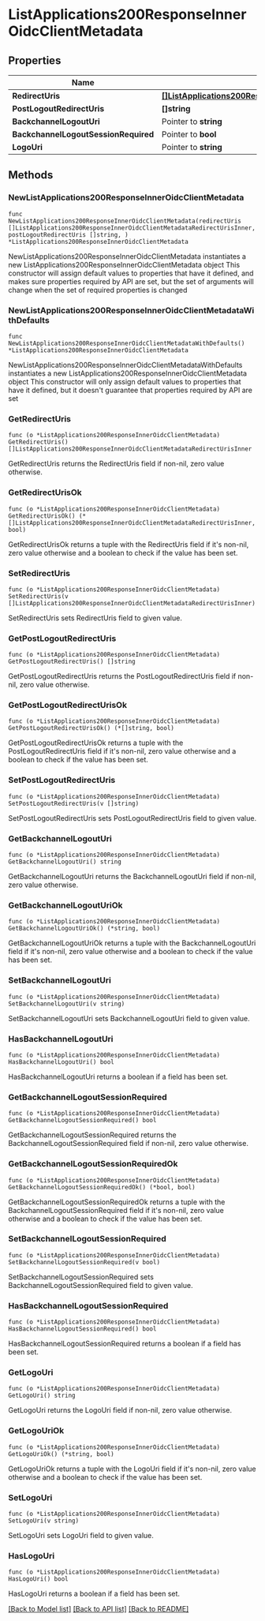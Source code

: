 # ListApplications200ResponseInnerOidcClientMetadata

## Properties

Name | Type | Description | Notes
------------ | ------------- | ------------- | -------------
**RedirectUris** | [**[]ListApplications200ResponseInnerOidcClientMetadataRedirectUrisInner**](ListApplications200ResponseInnerOidcClientMetadataRedirectUrisInner.md) |  | 
**PostLogoutRedirectUris** | **[]string** |  | 
**BackchannelLogoutUri** | Pointer to **string** |  | [optional] 
**BackchannelLogoutSessionRequired** | Pointer to **bool** |  | [optional] 
**LogoUri** | Pointer to **string** |  | [optional] 

## Methods

### NewListApplications200ResponseInnerOidcClientMetadata

`func NewListApplications200ResponseInnerOidcClientMetadata(redirectUris []ListApplications200ResponseInnerOidcClientMetadataRedirectUrisInner, postLogoutRedirectUris []string, ) *ListApplications200ResponseInnerOidcClientMetadata`

NewListApplications200ResponseInnerOidcClientMetadata instantiates a new ListApplications200ResponseInnerOidcClientMetadata object
This constructor will assign default values to properties that have it defined,
and makes sure properties required by API are set, but the set of arguments
will change when the set of required properties is changed

### NewListApplications200ResponseInnerOidcClientMetadataWithDefaults

`func NewListApplications200ResponseInnerOidcClientMetadataWithDefaults() *ListApplications200ResponseInnerOidcClientMetadata`

NewListApplications200ResponseInnerOidcClientMetadataWithDefaults instantiates a new ListApplications200ResponseInnerOidcClientMetadata object
This constructor will only assign default values to properties that have it defined,
but it doesn't guarantee that properties required by API are set

### GetRedirectUris

`func (o *ListApplications200ResponseInnerOidcClientMetadata) GetRedirectUris() []ListApplications200ResponseInnerOidcClientMetadataRedirectUrisInner`

GetRedirectUris returns the RedirectUris field if non-nil, zero value otherwise.

### GetRedirectUrisOk

`func (o *ListApplications200ResponseInnerOidcClientMetadata) GetRedirectUrisOk() (*[]ListApplications200ResponseInnerOidcClientMetadataRedirectUrisInner, bool)`

GetRedirectUrisOk returns a tuple with the RedirectUris field if it's non-nil, zero value otherwise
and a boolean to check if the value has been set.

### SetRedirectUris

`func (o *ListApplications200ResponseInnerOidcClientMetadata) SetRedirectUris(v []ListApplications200ResponseInnerOidcClientMetadataRedirectUrisInner)`

SetRedirectUris sets RedirectUris field to given value.


### GetPostLogoutRedirectUris

`func (o *ListApplications200ResponseInnerOidcClientMetadata) GetPostLogoutRedirectUris() []string`

GetPostLogoutRedirectUris returns the PostLogoutRedirectUris field if non-nil, zero value otherwise.

### GetPostLogoutRedirectUrisOk

`func (o *ListApplications200ResponseInnerOidcClientMetadata) GetPostLogoutRedirectUrisOk() (*[]string, bool)`

GetPostLogoutRedirectUrisOk returns a tuple with the PostLogoutRedirectUris field if it's non-nil, zero value otherwise
and a boolean to check if the value has been set.

### SetPostLogoutRedirectUris

`func (o *ListApplications200ResponseInnerOidcClientMetadata) SetPostLogoutRedirectUris(v []string)`

SetPostLogoutRedirectUris sets PostLogoutRedirectUris field to given value.


### GetBackchannelLogoutUri

`func (o *ListApplications200ResponseInnerOidcClientMetadata) GetBackchannelLogoutUri() string`

GetBackchannelLogoutUri returns the BackchannelLogoutUri field if non-nil, zero value otherwise.

### GetBackchannelLogoutUriOk

`func (o *ListApplications200ResponseInnerOidcClientMetadata) GetBackchannelLogoutUriOk() (*string, bool)`

GetBackchannelLogoutUriOk returns a tuple with the BackchannelLogoutUri field if it's non-nil, zero value otherwise
and a boolean to check if the value has been set.

### SetBackchannelLogoutUri

`func (o *ListApplications200ResponseInnerOidcClientMetadata) SetBackchannelLogoutUri(v string)`

SetBackchannelLogoutUri sets BackchannelLogoutUri field to given value.

### HasBackchannelLogoutUri

`func (o *ListApplications200ResponseInnerOidcClientMetadata) HasBackchannelLogoutUri() bool`

HasBackchannelLogoutUri returns a boolean if a field has been set.

### GetBackchannelLogoutSessionRequired

`func (o *ListApplications200ResponseInnerOidcClientMetadata) GetBackchannelLogoutSessionRequired() bool`

GetBackchannelLogoutSessionRequired returns the BackchannelLogoutSessionRequired field if non-nil, zero value otherwise.

### GetBackchannelLogoutSessionRequiredOk

`func (o *ListApplications200ResponseInnerOidcClientMetadata) GetBackchannelLogoutSessionRequiredOk() (*bool, bool)`

GetBackchannelLogoutSessionRequiredOk returns a tuple with the BackchannelLogoutSessionRequired field if it's non-nil, zero value otherwise
and a boolean to check if the value has been set.

### SetBackchannelLogoutSessionRequired

`func (o *ListApplications200ResponseInnerOidcClientMetadata) SetBackchannelLogoutSessionRequired(v bool)`

SetBackchannelLogoutSessionRequired sets BackchannelLogoutSessionRequired field to given value.

### HasBackchannelLogoutSessionRequired

`func (o *ListApplications200ResponseInnerOidcClientMetadata) HasBackchannelLogoutSessionRequired() bool`

HasBackchannelLogoutSessionRequired returns a boolean if a field has been set.

### GetLogoUri

`func (o *ListApplications200ResponseInnerOidcClientMetadata) GetLogoUri() string`

GetLogoUri returns the LogoUri field if non-nil, zero value otherwise.

### GetLogoUriOk

`func (o *ListApplications200ResponseInnerOidcClientMetadata) GetLogoUriOk() (*string, bool)`

GetLogoUriOk returns a tuple with the LogoUri field if it's non-nil, zero value otherwise
and a boolean to check if the value has been set.

### SetLogoUri

`func (o *ListApplications200ResponseInnerOidcClientMetadata) SetLogoUri(v string)`

SetLogoUri sets LogoUri field to given value.

### HasLogoUri

`func (o *ListApplications200ResponseInnerOidcClientMetadata) HasLogoUri() bool`

HasLogoUri returns a boolean if a field has been set.


[[Back to Model list]](../README.md#documentation-for-models) [[Back to API list]](../README.md#documentation-for-api-endpoints) [[Back to README]](../README.md)


